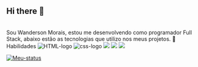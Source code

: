 ## Hi there 👋
<br>
Sou Wanderson Morais, estou me desenvolvendo como programador Full Stack, abaixo estão as tecnologias que utilizo nos meus projetos.
🚀 Habilidades

<img src="https://img.shields.io/badge/HTML5-E34F26?style=for-the-badge&logo=html5&logoColor=white" alt="HTML-logo"/>
<img src="https://img.shields.io/badge/CSS-239120?&style=for-the-badge&logo=css3&logoColor=white" alt="css-logo"/>
<img src="https://img.shields.io/badge/JavaScript-F7DF1E?style=for-the-badge&logo=javascript&logoColor=black"/>
<img src="https://img.shields.io/badge/Node.js-43853D?style=for-the-badge&logo=node.js&logoColor=white"/>
<img src="https://img.shields.io/badge/React-20232A?style=for-the-badge&logo=react&logoColor=61DAFB"/>





[![Meu-status](https://github-readme-stats.vercel.app/api?username=Morais82)](https://github.com/anuraghazra/github-readme-stats)
